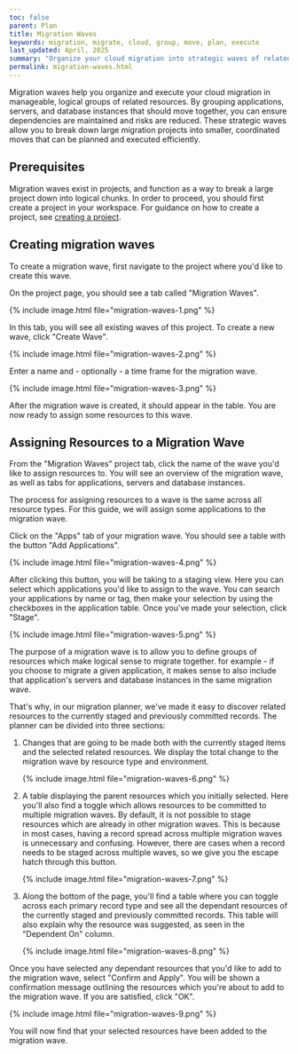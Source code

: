```yaml
---
toc: false
parent: Plan
title: Migration Waves
keywords: migration, migrate, cloud, group, move, plan, execute
last_updated: April, 2025
summary: "Organize your cloud migration into strategic waves of related resources for phased deployment"
permalink: migration-waves.html
---
```


Migration waves help you organize and execute your cloud migration in manageable, logical groups of related resources. By grouping applications, servers, and database instances that should move together, you can ensure dependencies are maintained and risks are reduced. These strategic waves allow you to break down large migration projects into smaller, coordinated moves that can be planned and executed efficiently.

## Prerequisites

Migration waves exist in projects, and function as a way to break a large project down into logical chunks. In order to proceed, you should first create a project in your workspace. For guidance on how to create a project, see [creating a project](assessment-projects.html#creating-a-project).

## Creating migration waves

To create a migration wave, first navigate to the project where you'd like to create this wave. 

On the project page, you should see a tab called "Migration Waves".

{% include image.html file="migration-waves-1.png" %}
<br/>

In this tab, you will see all existing waves of this project. To create a new wave, click "Create Wave". 

{% include image.html file="migration-waves-2.png" %}
<br/>

Enter a name and - optionally - a time frame for the migration wave. 

{% include image.html file="migration-waves-3.png" %}
<br/>

After the migration wave is created, it should appear in the table. You are now ready to assign some resources to this wave.

## Assigning Resources to a Migration Wave

From the "Migration Waves" project tab, click the name of the wave you'd like to assign resources to. You will see an overview of the migration wave, as well as tabs for applications, servers and database instances.

The process for assigning resources to a wave is the same across all resource types. For this guide, we will assign some applications to the migration wave.

Click on the "Apps" tab of your migration wave. You should see a table with the button "Add Applications".

{% include image.html file="migration-waves-4.png" %}
<br/>

After clicking this button, you will be taking to a staging view. Here you can select which applications you'd like to assign to the wave. You can search your applications by name or tag, then make your selection by using the checkboxes in the application table. Once you've made your selection, click "Stage".

{% include image.html file="migration-waves-5.png" %}
<br/>

The purpose of a migration wave is to allow you to define groups of resources which make logical sense to migrate together. for example - if you choose to migrate a given application, it makes sense to also include that application's servers and database instances in the same migration wave.

That's why, in our migration planner, we've made it easy to discover related resources to the currently staged and previously committed records. The planner can be divided into three sections:

1. Changes that are going to be made both with the currently staged items and the selected related resources. We display the total change to the migration wave by resource type and environment.

    {% include image.html file="migration-waves-6.png" %}
    <br/>

2. A table displaying the parent resources which you initially selected. Here you'll also find a toggle which allows resources to be committed to multiple migration waves. By default, it is not possible to stage resources which are already in other migration waves. This is because in most cases, having a record spread across multiple migration waves is unnecessary and confusing. However, there are cases when a record needs to be staged across multiple waves, so we give you the escape hatch through this button.

    {% include image.html file="migration-waves-7.png" %}
    <br/>

3. Along the bottom of the page, you'll find a table where you can toggle across each primary record type and see all the dependant resources of the currently staged and previously committed records. This table will also explain why the resource was suggested, as seen in the "Dependent On" column.

    {% include image.html file="migration-waves-8.png" %}
    <br/>

Once you have selected any dependant resources that you'd like to add to the migration wave, select "Confirm and Apply". You will be shown a confirmation message outlining the resources which you're about to add to the migration wave. If you are satisfied, click "OK". 

{% include image.html file="migration-waves-9.png" %}
<br/>

You will now find that your selected resources have been added to the migration wave.
